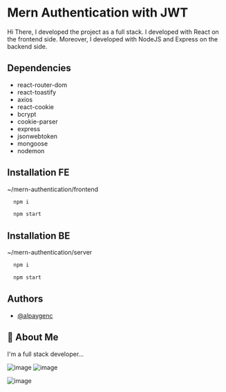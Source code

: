 
# Mern Authentication with JWT

Hi There, I developed the project as a full stack. I developed with React on the frontend side. Moreover, I developed with NodeJS and Express on the backend side.



## Dependencies

- react-router-dom
- react-toastify
- axios
- react-cookie
- bcrypt
- cookie-parser
- express
- jsonwebtoken
- mongoose
- nodemon


## Installation FE

~/mern-authentication/frontend

```bash
  npm i
```

```bash
  npm start
```

## Installation BE

~/mern-authentication/server

```bash
  npm i
```

```bash
  npm start
```
    
## Authors

- [@alpaygenc](https://www.linkedin.com/in/alpay-gen%C3%A7-9414223a/)


## 🚀 About Me
I'm a full stack developer...


![image](https://user-images.githubusercontent.com/22867913/205510507-d6aacb87-7143-4e57-88a0-33f889b0cae7.png)
![image](https://user-images.githubusercontent.com/22867913/205510529-46de1c18-9e51-46f9-aab6-322038e6dcf5.png)

![image](https://user-images.githubusercontent.com/22867913/205511825-9796d4f1-c28f-49b8-92c9-8105f9e95cdd.png)

